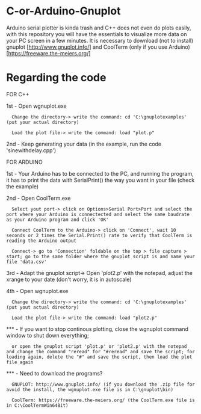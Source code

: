 # C-or-Arduino-Gnuplot
Arduino serial plotter is kinda trash and C++ does not even do plots easily, with this repository you will have the essentials to visualize more data on your PC screen in a few minutes. It is necessary to download (not to install) gnuplot [http://www.gnuplot.info/] and CoolTerm (only if you use Arduino) [https://freeware.the-meiers.org/]



# Regarding the code
FOR C++

1st - Open wgnuplot.exe

      Change the directory-> write the command: cd 'C:\gnuplotexamples' (put your actual directory)
      
      Load the plot file-> write the command: load "plot.p"
      
2nd - Keep generating your data (in the example, run the code 'sinewithdelay.cpp')


FOR ARDUINO

1st - Your Arduino has to be connected to the PC, and running the program, it has to print the data with SerialPrint() the way you want in your file (check the example)

2nd - Open CoolTerm.exe

      Select yout port-> click on Options>Serial Port>Port and select the port where your Arduino is connectected and select the same baudrate as your Arduino program and click 'OK'
      
      Connect CoolTerm to the Arduino-> click on 'Connect', wait 10 seconds or 2 times the Serial.Print() rate to verify that CoolTerm is reading the Arduino output
      
      Connect-> go to 'Connection' foldable on the top > file capture > start; go to the same folder where the gnuplot script is and name your file 'data.csv'
      
3rd - Adapt the gnuplot script-> Open 'plot2.p' with the notepad, adjust the xrange to your date (don't worry, it is in autoscale) 

4th - Open wgnuplot.exe

      Change the directory-> write the command: cd 'C:\gnuplotexamples' (put yout actual directory)
      
      Load the plot file-> write the command: load "plot2.p"
      


*** - If you want to stop continous plotting, close the wgnuplot command window to shut down everything;

      or open the gnuplot script 'plot.p' or 'plot2.p' with the notepad and change the command "reread" for "#reread" and save the script; for loading again, delete the "#" and save the script, then load the plot file again
      

*** - Need to download the programs?

      GNUPLOT: http://www.gnuplot.info/ (if you download the .zip file for avoid the install, the wgnuplot.exe file is in C:\gnuplot\bin)
      
      CoolTerm: https://freeware.the-meiers.org/ (the CoolTerm.exe file is in C:\CoolTermWin64Bit)
